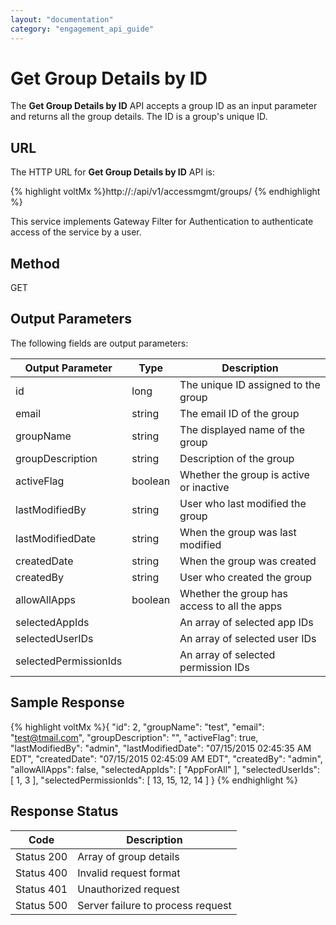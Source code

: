 ```yaml
---
layout: "documentation"
category: "engagement_api_guide"
---
```


# Get Group Details by ID

The **Get Group Details by ID** API accepts a group ID as an input parameter and returns all the group details. The ID is a group's unique ID.

## URL

The HTTP URL for **Get Group Details by ID** API is:

{% highlight voltMx %}http://<host>:<port>/api/v1/accessmgmt/groups/<id>
{% endhighlight %}

This service implements Gateway Filter for Authentication to authenticate access of the service by a user.

## Method

GET

## Output Parameters

The following fields are output parameters:

| Output Parameter      | Type    | Description                                  |
| --------------------- | ------- | -------------------------------------------- |
| id                    | long    | The unique ID assigned to the group          |
| email                 | string  | The email ID of the group                    |
| groupName             | string  | The displayed name of the group              |
| groupDescription      | string  | Description of the group                     |
| activeFlag            | boolean | Whether the group is active or inactive      |
| lastModifiedBy        | string  | User who last modified the group             |
| lastModifiedDate      | string  | When the group was last modified             |
| createdDate           | string  | When the group was created                   |
| createdBy             | string  | User who created the group                   |
| allowAllApps          | boolean | Whether the group has access to all the apps |
| selectedAppIds        |         | An array of selected app IDs                 |
| selectedUserIDs       |         | An array of selected user IDs                |
| selectedPermissionIds |         | An array of selected permission IDs          |

## Sample Response

{% highlight voltMx %}{
"id": 2,
"groupName": "test",
"email": "test@tmail.com",
"groupDescription": "",
"activeFlag": true,
"lastModifiedBy": "admin",
"lastModifiedDate": "07/15/2015 02:45:35 AM EDT",
"createdDate": "07/15/2015 02:45:09 AM EDT",
"createdBy": "admin",
"allowAllApps": false,
"selectedAppIds": [
"AppForAll"
],
"selectedUserIds": [
1,
3
],
"selectedPermissionIds": [
13,
15,
12,
14
]
}
{% endhighlight %}

## Response Status

| Code       | Description                       |
| ---------- | --------------------------------- |
| Status 200 | Array of group details            |
| Status 400 | Invalid request format            |
| Status 401 | Unauthorized request              |
| Status 500 | Server failure to process request |

